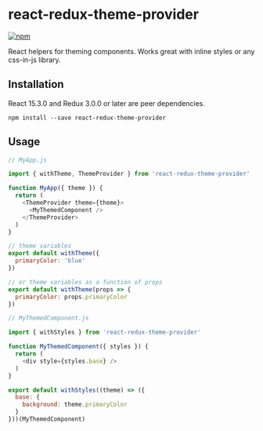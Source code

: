 # react-redux-theme-provider

[![npm](https://img.shields.io/npm/v/react-redux-theme-provider.svg?style=flat-square)](https://www.npmjs.com/package/react-redux-theme-provider)

React helpers for theming components. Works great with inline styles or any css-in-js library.

## Installation

React 15.3.0 and Redux 3.0.0 or later are peer dependencies.

```
npm install --save react-redux-theme-provider
```

## Usage

```js
// MyApp.js

import { withTheme, ThemeProvider } from 'react-redux-theme-provider'

function MyApp({ theme }) {
  return (
    <ThemeProvider theme={theme}>
      <MyThemedComponent />
    </ThemeProvider>
  )
}

// theme variables
export default withTheme({
  primaryColor: 'blue'
})

// or theme variables as a function of props
export default withTheme(props => {
  primaryColor: props.primaryColor
})
```

```js
// MyThemedComponent.js

import { withStyles } from 'react-redux-theme-provider'

function MyThemedComponent({ styles }) {
  return (
    <div style={styles.base} />
  )
}

export default withStyles((theme) => ({
  base: {
    background: theme.primaryColor
  }
}))(MyThemedComponent)

```
